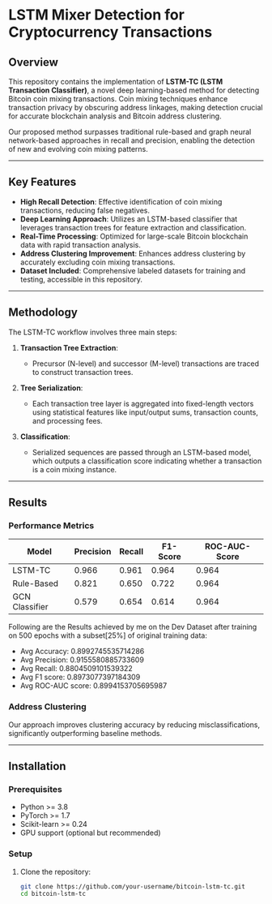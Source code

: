 # LSTM Mixer Detection for Cryptocurrency Transactions

## Overview

This repository contains the implementation of **LSTM-TC (LSTM Transaction Classifier)**, a novel deep learning-based method for detecting Bitcoin coin mixing transactions. Coin mixing techniques enhance transaction privacy by obscuring address linkages, making detection crucial for accurate blockchain analysis and Bitcoin address clustering.

Our proposed method surpasses traditional rule-based and graph neural network-based approaches in recall and precision, enabling the detection of new and evolving coin mixing patterns.

---

## Key Features

- **High Recall Detection**: Effective identification of coin mixing transactions, reducing false negatives.
- **Deep Learning Approach**: Utilizes an LSTM-based classifier that leverages transaction trees for feature extraction and classification.
- **Real-Time Processing**: Optimized for large-scale Bitcoin blockchain data with rapid transaction analysis.
- **Address Clustering Improvement**: Enhances address clustering by accurately excluding coin mixing transactions.
- **Dataset Included**: Comprehensive labeled datasets for training and testing, accessible in this repository.

---

## Methodology

The LSTM-TC workflow involves three main steps:

1. **Transaction Tree Extraction**:
   - Precursor (N-level) and successor (M-level) transactions are traced to construct transaction trees.

2. **Tree Serialization**:
   - Each transaction tree layer is aggregated into fixed-length vectors using statistical features like input/output sums, transaction counts, and processing fees.

3. **Classification**:
   - Serialized sequences are passed through an LSTM-based model, which outputs a classification score indicating whether a transaction is a coin mixing instance.

---

## Results

### Performance Metrics

| **Model**      | **Precision** | **Recall** | **F1-Score** | **ROC-AUC-Score** |
|-----------------|---------------|------------|--------------|--------------|
| LSTM-TC        | 0.966         | 0.961      | 0.964        | 0.964        |
| Rule-Based     | 0.821         | 0.650      | 0.722        | 0.964        |
| GCN Classifier | 0.579         | 0.654      | 0.614        | 0.964        |

Following are the Results achieved by me on the Dev Dataset after training on 500 epochs with a subset[25%] of original training data: 
 - Avg Accuracy: 0.8992745535714286
 - Avg Precision: 0.9155580885733609
 - Avg Recall: 0.8804509101539322
 - Avg F1 score: 0.8973077397184309
 - Avg ROC-AUC score: 0.8994153705695987

### Address Clustering

Our approach improves clustering accuracy by reducing misclassifications, significantly outperforming baseline methods.

---

## Installation

### Prerequisites
- Python >= 3.8
- PyTorch >= 1.7
- Scikit-learn >= 0.24
- GPU support (optional but recommended)

### Setup

1. Clone the repository:
   ```bash
   git clone https://github.com/your-username/bitcoin-lstm-tc.git
   cd bitcoin-lstm-tc
